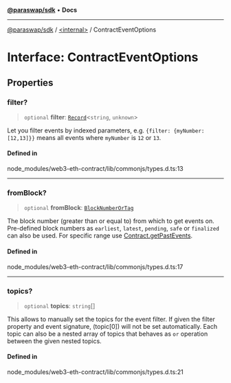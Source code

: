 [**@paraswap/sdk**](../../README.md) • **Docs**

***

[@paraswap/sdk](../../globals.md) / [\<internal\>](../README.md) / ContractEventOptions

# Interface: ContractEventOptions

## Properties

### filter?

> `optional` **filter**: [`Record`](../type-aliases/Record.md)\<`string`, `unknown`\>

Let you filter events by indexed parameters, e.g. `{filter: {myNumber: [12,13]}}` means all events where `myNumber` is `12` or `13`.

#### Defined in

node\_modules/web3-eth-contract/lib/commonjs/types.d.ts:13

***

### fromBlock?

> `optional` **fromBlock**: [`BlockNumberOrTag`](../type-aliases/BlockNumberOrTag.md)

The block number (greater than or equal to) from which to get events on. Pre-defined block numbers as `earliest`, `latest`, `pending`, `safe` or `finalized` can also be used. For specific range use [Contract.getPastEvents](../classes/Contract.md#getpastevents).

#### Defined in

node\_modules/web3-eth-contract/lib/commonjs/types.d.ts:17

***

### topics?

> `optional` **topics**: `string`[]

This allows to manually set the topics for the event filter. If given the filter property and event signature, (topic[0]) will not be set automatically. Each topic can also be a nested array of topics that behaves as `or` operation between the given nested topics.

#### Defined in

node\_modules/web3-eth-contract/lib/commonjs/types.d.ts:21
